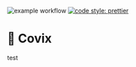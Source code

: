 ![example workflow](https://github.com/rickardranniger/covix/actions/workflows/run-unit-tests.yml/badge.svg)
[![code style: prettier](https://img.shields.io/badge/code_style-prettier-ff69b4.svg?style=flat-square)](https://github.com/prettier/prettier)

# 🚀 Covix

test
